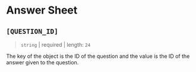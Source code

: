 # Answer Sheet

## `[QUESTION_ID]`

> `string` | required | length: `24`

The key of the object is the ID of the question and the value is the ID of the answer given to the question.
